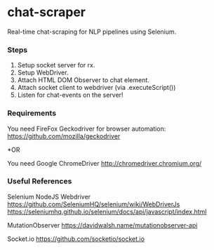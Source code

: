 # chat-scraper
Real-time chat-scraping for NLP pipelines using Selenium.

### Steps
1) Setup socket server for rx.
2) Setup WebDriver.
3) Attach HTML DOM Observer to chat element.
4) Attach socket client to webdriver (via .executeScript())
5) Listen for chat-events on the server!

### Requirements
You need FireFox Geckodriver for browser automation:
https://github.com/mozilla/geckodriver

*OR

You need Google ChromeDriver
http://chromedriver.chromium.org/


### Useful References
Selenium NodeJS Webdriver
https://github.com/SeleniumHQ/selenium/wiki/WebDriverJs
https://seleniumhq.github.io/selenium/docs/api/javascript/index.html

MutationObserver
https://davidwalsh.name/mutationobserver-api

Socket.io
https://github.com/socketio/socket.io
